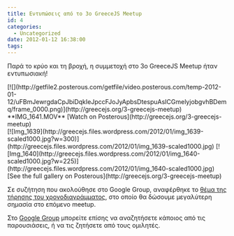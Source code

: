 ```yaml
---
title: Εντυπώσεις από το 3ο GreeceJS Meetup
id: 4
categories:
  - Uncategorized
date: 2012-01-12 16:38:00
tags:
---
```


&Pi;&alpha;&rho;ά &tau;&omicron; &kappa;&rho;ύ&omicron; &kappa;&alpha;&iota; &tau;&eta; &beta;&rho;&omicron;&chi;ή, &eta; &sigma;&upsilon;&mu;&mu;&epsilon;&tau;&omicron;&chi;ή &sigma;&tau;&omicron;&nbsp;3&omicron; GreeceJS Meetup ή&tau;&alpha;&nu; &epsilon;&nu;&tau;&upsilon;&pi;&omega;&sigma;&iota;&alpha;&kappa;ή!

<div class='p_embed p_video_embed'>
[![](http://getfile2.posterous.com/getfile/video.posterous.com/temp-2012-01-12/uFBmJewrgdaCpJbiDqkIeJpccFJoJyApbsDtespuAsICGmelyjobgvhBDemq/frame_0000.png)](http://greecejs.org/3-greecejs-meetup)
<div class='p_embed_description'>
**IMG_1641.MOV**
[Watch on Posterous](http://greecejs.org/3-greecejs-meetup)
</div>
</div>
<div class='p_embed p_image_embed'>
[![Img_1639](http://greecejs.files.wordpress.com/2012/01/img_1639-scaled1000.jpg?w=300)](http://greecejs.files.wordpress.com/2012/01/img_1639-scaled1000.jpg)
[![Img_1640](http://greecejs.files.wordpress.com/2012/01/img_1640-scaled1000.jpg?w=225)](http://greecejs.files.wordpress.com/2012/01/img_1640-scaled1000.jpg)
<div class='p_see_full_gallery'>[See the full gallery on Posterous](http://greecejs.org/3-greecejs-meetup)</div>
</div>

&Sigma;&epsilon; &sigma;&upsilon;&zeta;ή&tau;&eta;&sigma;&eta; &pi;&omicron;&upsilon; &alpha;&kappa;&omicron;&lambda;&omicron;ύ&theta;&eta;&sigma;&epsilon; &sigma;&tau;&omicron; Google Group, &alpha;&nu;&alpha;&phi;έ&rho;&theta;&eta;&kappa;&epsilon; &tau;&omicron; [&theta;έ&mu;&alpha; &tau;&eta;&sigmaf; &tau;ή&rho;&eta;&sigma;&eta;&sigmaf; &tau;&omicron;&upsilon; &chi;&rho;&omicron;&nu;&omicron;&delta;&iota;&alpha;&gamma;&rho;ά&mu;&mu;&alpha;&tau;&omicron;&sigmaf;](https://groups.google.com/group/greecejs/browse_thread/thread/458bdb3252509d53), &sigma;&tau;&omicron; &omicron;&pi;&omicron;ί&omicron; &theta;&alpha; &delta;ώ&sigma;&omicron;&upsilon;&mu;&epsilon; &mu;&epsilon;&gamma;&alpha;&lambda;ύ&tau;&epsilon;&rho;&eta; &sigma;&eta;&mu;&alpha;&sigma;ί&alpha; &sigma;&tau;&omicron; &epsilon;&pi;ό&mu;&epsilon;&nu;&omicron; meetup.

&Sigma;&tau;&omicron;&nbsp;[Google Group](http://groups.google.com/group/greecejs)&nbsp;&mu;&pi;&omicron;&rho;&epsilon;ί&tau;&epsilon; &epsilon;&pi;ί&sigma;&eta;&sigmaf; &nu;&alpha; &alpha;&nu;&alpha;&zeta;&eta;&tau;ή&sigma;&epsilon;&tau;&epsilon; &kappa;ά&pi;&omicron;&iota;&omicron;&sigmaf; &alpha;&pi;ό &tau;&iota;&sigmaf; &pi;&alpha;&rho;&omicron;&upsilon;&sigma;&iota;ά&sigma;&epsilon;&iota;&sigmaf;, ή &nu;&alpha; &tau;&iota;&sigmaf; &zeta;&eta;&tau;ή&sigma;&epsilon;&tau;&epsilon; &alpha;&pi;ό &tau;&omicron;&upsilon;&sigmaf; &omicron;&mu;&iota;&lambda;&eta;&tau;έ&sigmaf;.